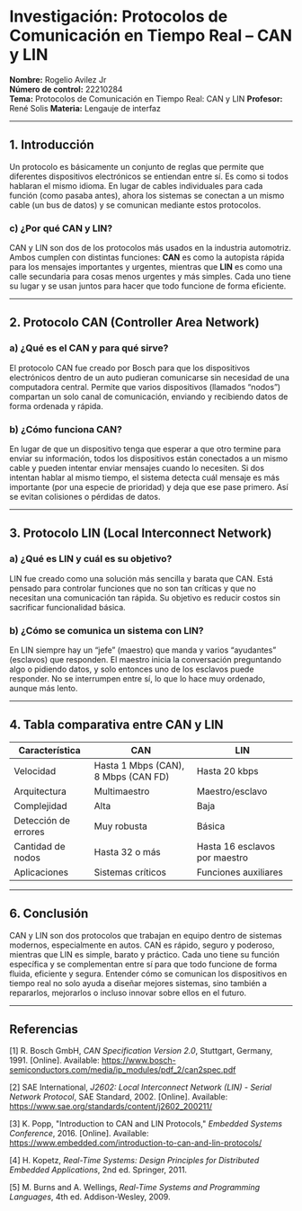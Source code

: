 # Investigación: Protocolos de Comunicación en Tiempo Real – CAN y LIN

**Nombre:** Rogelio Avilez Jr  
**Número de control:** 22210284  
**Tema:** Protocolos de Comunicación en Tiempo Real: CAN y LIN
**Profesor:** René Solis
**Materia:** Lengauje de interfaz

---

## 1. Introducción

Un protocolo es básicamente un conjunto de reglas que permite que diferentes dispositivos electrónicos se entiendan entre sí. Es como si todos hablaran el mismo idioma. En lugar de cables individuales para cada función (como pasaba antes), ahora los sistemas se conectan a un mismo cable (un bus de datos) y se comunican mediante estos protocolos.

### c) ¿Por qué CAN y LIN?  
CAN y LIN son dos de los protocolos más usados en la industria automotriz. Ambos cumplen con distintas funciones: **CAN** es como la autopista rápida para los mensajes importantes y urgentes, mientras que **LIN** es como una calle secundaria para cosas menos urgentes y más simples. Cada uno tiene su lugar y se usan juntos para hacer que todo funcione de forma eficiente.

---

## 2. Protocolo CAN (Controller Area Network)

### a) ¿Qué es el CAN y para qué sirve?  
El protocolo CAN fue creado por Bosch para que los dispositivos electrónicos dentro de un auto pudieran comunicarse sin necesidad de una computadora central. Permite que varios dispositivos (llamados “nodos”) compartan un solo canal de comunicación, enviando y recibiendo datos de forma ordenada y rápida.

### b) ¿Cómo funciona CAN?  
En lugar de que un dispositivo tenga que esperar a que otro termine para enviar su información, todos los dispositivos están conectados a un mismo cable y pueden intentar enviar mensajes cuando lo necesiten. Si dos intentan hablar al mismo tiempo, el sistema detecta cuál mensaje es más importante (por una especie de prioridad) y deja que ese pase primero. Así se evitan colisiones o pérdidas de datos.

---

## 3. Protocolo LIN (Local Interconnect Network)

### a) ¿Qué es LIN y cuál es su objetivo?  
LIN fue creado como una solución más sencilla y barata que CAN. Está pensado para controlar funciones que no son tan críticas y que no necesitan una comunicación tan rápida. Su objetivo es reducir costos sin sacrificar funcionalidad básica.

### b) ¿Cómo se comunica un sistema con LIN?  
En LIN siempre hay un “jefe” (maestro) que manda y varios “ayudantes” (esclavos) que responden. El maestro inicia la conversación preguntando algo o pidiendo datos, y solo entonces uno de los esclavos puede responder. No se interrumpen entre sí, lo que lo hace muy ordenado, aunque más lento.

---

## 4. Tabla comparativa entre CAN y LIN

| Característica       | CAN                      | LIN                          |
|----------------------|--------------------------|------------------------------|
| Velocidad            | Hasta 1 Mbps (CAN), 8 Mbps (CAN FD) | Hasta 20 kbps     |
| Arquitectura         | Multimaestro             | Maestro/esclavo              |
| Complejidad          | Alta                     | Baja                         |
| Detección de errores | Muy robusta              | Básica                       |
| Cantidad de nodos    | Hasta 32 o más           | Hasta 16 esclavos por maestro|
| Aplicaciones         | Sistemas críticos        | Funciones auxiliares         |


---

## 6. Conclusión

CAN y LIN son dos protocolos que trabajan en equipo dentro de sistemas modernos, especialmente en autos. CAN es rápido, seguro y poderoso, mientras que LIN es simple, barato y práctico. Cada uno tiene su función específica y se complementan entre sí para que todo funcione de forma fluida, eficiente y segura. Entender cómo se comunican los dispositivos en tiempo real no solo ayuda a diseñar mejores sistemas, sino también a repararlos, mejorarlos o incluso innovar sobre ellos en el futuro.

---
## Referencias

[1] R. Bosch GmbH, *CAN Specification Version 2.0*, Stuttgart, Germany, 1991. [Online]. Available: https://www.bosch-semiconductors.com/media/ip_modules/pdf_2/can2spec.pdf

[2] SAE International, *J2602: Local Interconnect Network (LIN) - Serial Network Protocol*, SAE Standard, 2002. [Online]. Available: https://www.sae.org/standards/content/j2602_200211/

[3] K. Popp, "Introduction to CAN and LIN Protocols," *Embedded Systems Conference*, 2016. [Online]. Available: https://www.embedded.com/introduction-to-can-and-lin-protocols/

[4] H. Kopetz, *Real-Time Systems: Design Principles for Distributed Embedded Applications*, 2nd ed. Springer, 2011.

[5] M. Burns and A. Wellings, *Real-Time Systems and Programming Languages*, 4th ed. Addison-Wesley, 2009.
